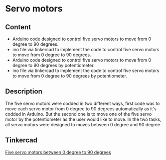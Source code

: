 # Servo motors
## Content
* Arduino code designed to control five servo motors to move from 0 degree to 90 degrees.
* ino file via tinkercad to implement the code to control five servo motors to move from 0 degree to 90 degrees.
* Arduino code designed to control five servo motors to move from 0 degree to 90 degrees by potentiometer.
* ino file via tinkercad to implement the code to control five servo motors to move from 0 degree to 90 degrees by potentiometer.
## Description
The five servo motors were codded in two different ways, first code was to move each servo motor from 0 degree to 90 degrees automatically as it's codded in Arduino. But the second one is to move one of the five servo motor by the potentiometer as the user would like to move. In the two tasks, all servo motors were designed to moves between 0 degree and 90 degree 
## Tinkercad
[Five servo motors between 0 degree to 90 degrees](https://www.tinkercad.com/things/jTVQyXjW21N-fantabulous-hango/editel?sharecode=LLDRSw595kqIoNfGWpy9ZOE-6cX-TQverIO4U-Vp6yU)
